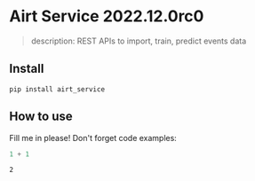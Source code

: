 # Airt Service 2022.12.0rc0
> description: REST APIs to import, train, predict events data


## Install

```console
pip install airt_service
```

## How to use

Fill me in please! Don't forget code examples:


```python
1 + 1
```




    2




```python

```
